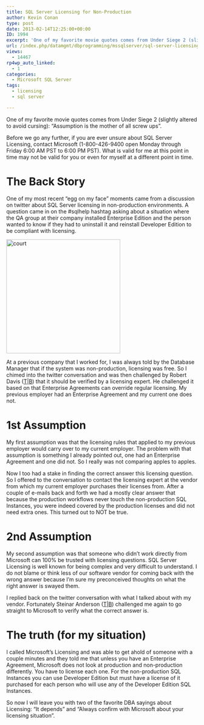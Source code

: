 ```yaml
---
title: SQL Server Licensing for Non-Production
author: Kevin Conan
type: post
date: 2013-02-14T12:25:00+00:00
ID: 1994
excerpt: 'One of my favorite movie quotes comes from Under Siege 2 (slightly altered to avoid cursing):  “Assumption is the mother of all screw ups”.'
url: /index.php/datamgmt/dbprogramming/mssqlserver/sql-server-licensing-for-non-1/
views:
  - 14467
rp4wp_auto_linked:
  - 1
categories:
  - Microsoft SQL Server
tags:
  - licensing
  - sql server

---
```

One of my favorite movie quotes comes from Under Siege 2 (slightly altered to avoid cursing): “Assumption is the mother of all screw ups”.

Before we go any further, if you are ever unsure about SQL Server Licensing, contact Microsoft (1-800-426-9400 open Monday through Friday 6:00 AM PST to 6:00 PM PST). What is valid for me at this point in time may not be valid for you or even for myself at a different point in time.

# The Back Story

One of my most recent “egg on my face” moments came from a discussion on twitter about SQL Server licensing in non-production environments. A question came in on the #sqlhelp hashtag asking about a situation where the QA group at their company installed Enterprise Edition and the person wanted to know if they had to uninstall it and reinstall Developer Edition to be compliant with licensing. 

<div class="image_block">
  <a href="http://www.flickr.com/photos/xurble/376588066/"><img alt="court" src="/wp-content/uploads/users/kconan/neon question mark.jpg?mtime=1360851095" width="300" height="300" /></a>
</div>

At a previous company that I worked for, I was always told by the Database Manager that if the system was non-production, licensing was free. So I chimed into the twitter conversation and was then challenged by Robert Davis ([T][1]|[B][2]) that it should be verified by a licensing expert. He challenged it based on that Enterprise Agreements can override regular licensing. My previous employer had an Enterprise Agreement and my current one does not.

# 1st Assumption

My first assumption was that the licensing rules that applied to my previous employer would carry over to my current employer. The problem with that assumption is something I already pointed out, one had an Enterprise Agreement and one did not. So I really was not comparing apples to apples.

Now I too had a stake in finding the correct answer this licensing question. So I offered to the conversation to contact the licensing expert at the vendor from which my current employer purchases their licenses from. After a couple of e-mails back and forth we had a mostly clear answer that because the production workflows never touch the non-production SQL Instances, you were indeed covered by the production licenses and did not need extra ones. This turned out to NOT be true.

# 2nd Assumption

My second assumption was that someone who didn’t work directly from Microsoft can 100% be trusted with licensing questions. SQL Server Licensing is well known for being complex and very difficult to understand. I do not blame or think less of our software vendor for coming back with the wrong answer because I’m sure my preconceived thoughts on what the right answer is swayed them.

I replied back on the twitter conversation with what I talked about with my vendor. Fortunately Steinar Anderson ([T][3]|[B][4]) challenged me again to go straight to Microsoft to verify what the correct answer is.

# The truth (for my situation)

I called Microsoft’s Licensing and was able to get ahold of someone with a couple minutes and they told me that unless you have an Enterprise Agreement, Microsoft does not look at production and non-production differently. You have to license each one. For the non-production SQL Instances you can use Developer Edition but must have a license of it purchased for each person who will use any of the Developer Edition SQL Instances.

So now I will leave you with two of the favorite DBA sayings about Licensing: “It depends” and “Always confirm with Microsoft about your licensing situation”.

 [1]: https://twitter.com/SQLSoldier
 [2]: http://www.sqlsoldier.com
 [3]: https://twitter.com/SQLSteinar
 [4]: http://www.sqlservice.se/blogg